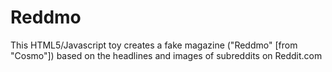 Reddmo
======

This HTML5/Javascript toy creates a fake magazine ("Reddmo" [from "Cosmo"]) based on the headlines and images of subreddits on Reddit.com

